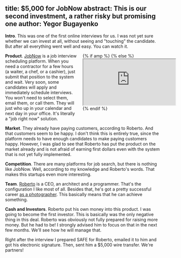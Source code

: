 title: $5,000 for JobNow
abstract: This is our second investment, a rather risky but promising one
author: Yegor Bugayenko
--

**Intro**.
This was one of the first online interviews for us. I was not yet
sure whether we can invest at all, without seeing and "touching"
the candidate. But after all everything went well and easy. You can
watch it.

<div style='width:50%;float:right;z-index:100;margin-left:1em;'>
  <div class='film'>
    {% if amp %}
      <amp-youtube data-videoid='F-ljB4TPiRE' layout='responsive' width='480' height='270'></amp-youtube>
    {% else %}
      <iframe class='video' src='https://www.youtube.com/embed/F-ljB4TPiRE?controls=2'
        allowfullscreen=''>&#8203;</iframe>
    {% endif %}
  </div>
</div>

**Product**.
[JobNow](http://www.jobnow.me) is a job interview scheduling platform. When
you need a contractor for a few hours (a waiter, a chef, or a cashier), just
submit that position to the system and wait. Very soon, some candidates will
apply and immediately schedule interviews. You won't need to select them,
email them, or call them. They will just who up in your calendar and next day
in your office. It's literally a "job right now" solution.

**Market**.
They already have paying customers, according to Roberto. And that customers
seem to be happy. I don't think this is entirely true, since the platform
needs to have enough candidates to make paying customers happy. However,
I was glad to see that Roberto has put the product on the market already and
is not afraid of earning first dollars even with the system that is not yet
fully implemented.

**Competition**.
There are many platforms for job search, but there is nothing like JobNow.
Well, according to my knowledge and Roberto's words. That makes this
startups even more interesting.

**Team**.
[Roberto](https://www.linkedin.com/in/robertoinetti)
is a CEO, an architect and a programmer. That's the configuration
I like most of all. Besides that, he's got a pretty successful
career [as a photographer](https://500px.com/robertoinetti). This basically
means that he can achieve something.

**Cash and Investors**.
Roberto put his own money into this product. I was going to become the
first investor. This is basically was the only negative thing in this
deal. Roberto was obviously not fully prepared for raising more money. But
he had to be! I strongly advised him to focus on that in the next few
months. We'll see how he will manage that.

Right after the interview I prepared SAFE for Roberto, emailed it to him
and got his electronic signature. Then, sent him a $5,000 wire transfer.
We're partners!
